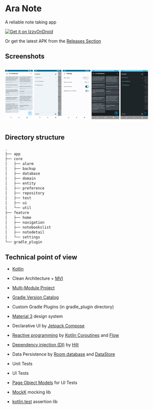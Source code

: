 # Ara Note

A reliable note taking app

[<img src="https://gitlab.com/IzzyOnDroid/repo/-/raw/master/assets/IzzyOnDroid.png"
     alt="Get it on IzzyOnDroid"
     height="80">](https://apt.izzysoft.de/fdroid/index/apk/ara.note)

Or get the latest APK from the [Releases Section](https://github.com/hashemi-hossein/ara-note/releases/latest)


## Screenshots

<div style="width:100%; display:flex; justify-content:space-between;">

[<img src="fastlane/metadata/android/en-US/images/phoneScreenshots/screenshot1.jpg" width=18% alt="Home">](fastlane/metadata/android/en-US/images/phoneScreenshots/screenshot1.jpg)
[<img src="fastlane/metadata/android/en-US/images/phoneScreenshots/screenshot2.jpg" width=18% alt="Drawer">](fastlane/metadata/android/en-US/images/phoneScreenshots/screenshot2.jpg)
[<img src="fastlane/metadata/android/en-US/images/phoneScreenshots/screenshot3.jpg" width=18% alt="Settings">](fastlane/metadata/android/en-US/images/phoneScreenshots/screenshot3.jpg)
[<img src="fastlane/metadata/android/en-US/images/phoneScreenshots/screenshot4.jpg" width=18% alt="Home_Dark">](fastlane/metadata/android/en-US/images/phoneScreenshots/screenshot4.jpg)
[<img src="fastlane/metadata/android/en-US/images/phoneScreenshots/screenshot5.jpg" width=18% alt="Drawer_Dark">](fastlane/metadata/android/en-US/images/phoneScreenshots/screenshot5.jpg)

</div>


## Directory structure

    .
    ├── app
    ├── core
    │   ├── alarm
    │   ├── backup
    │   ├── database
    │   ├── domain
    │   ├── entity
    │   ├── preference
    │   ├── repository
    │   ├── test
    │   ├── ui
    │   └── util
    ├── feature
    │   ├── home
    │   ├── navigation
    │   ├── notebookslist
    │   ├── notedetail
    │   └── settings
    └── gradle_plugin


## Technical point of view

* [Kotlin](https://kotlinlang.org/)
* Clean Architecture + [MVI](https://developer.android.com/topic/architecture)
* [Multi-Module Project](https://developer.android.com/topic/modularization)
* [Gradle Version Catalog](https://docs.gradle.org/current/userguide/platforms.html)
* Custom Gradle Plugins (in gradle_plugin directory)

* [Material 3](https://m3.material.io/) design system
* Declarative UI by [Jetpack Compose](https://developer.android.com/jetpack/compose)
* [Reactive programming](https://en.wikipedia.org/wiki/Reactive_programming) by [Kotlin Coroutines](https://github.com/Kotlin/kotlinx.coroutines) and [Flow](https://kotlinlang.org/docs/flow.html)
* [Dependency injection (DI)](https://en.wikipedia.org/wiki/Dependency_injection) by [Hilt](https://developer.android.com/training/dependency-injection/hilt-android)
* Data Persistence by [Room database](https://developer.android.com/training/data-storage/room/) and [DataStore](https://developer.android.com/topic/libraries/architecture/datastore)

* Unit Tests
* UI Tests
* [Page Object Models](https://www.selenium.dev/documentation/test_practices/encouraged/page_object_models/) for UI Tests
* [MockK](https://mockk.io/) mocking lib
* [kotlin.test](https://kotlinlang.org/api/latest/kotlin.test/) assertion lib
